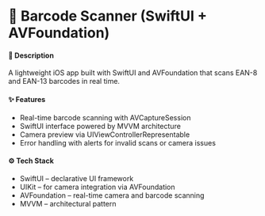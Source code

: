# 📱 Barcode Scanner (SwiftUI + AVFoundation)

#### 📝 **Description**

A lightweight iOS app built with SwiftUI and AVFoundation that scans EAN-8 and EAN-13 barcodes in real time.

#### ✨ **Features**

* Real-time barcode scanning with AVCaptureSession
* SwiftUI interface powered by MVVM architecture
* Camera preview via UIViewControllerRepresentable
* Error handling with alerts for invalid scans or camera issues

#### ⚙️ **Tech Stack**

* SwiftUI – declarative UI framework
* UIKit – for camera integration via AVFoundation
* AVFoundation – real-time camera and barcode scanning
* MVVM – architectural pattern
